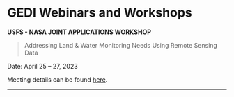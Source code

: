 # GEDI Webinars and Workshops

**USFS - NASA JOINT APPLICATIONS WORKSHOP**  
  > Addressing Land & Water Monitoring Needs Using Remote Sensing Data  
  
Date: April 25 – 27, 2023  

Meeting details can be found [here](https://www.aeoip.com/2023-usfs-nasa-workshop).

---------------
